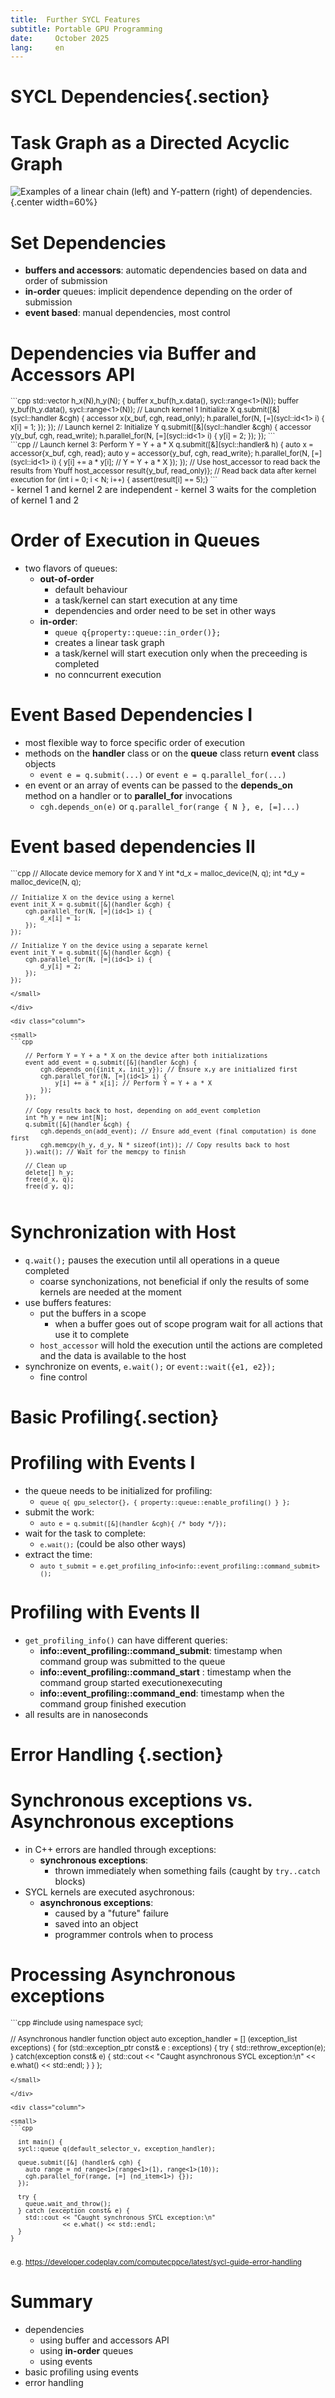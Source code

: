 ```yaml
---
title:  Further SYCL Features
subtitle: Portable GPU Programming 
date:     October 2025
lang:     en
---
```


# SYCL Dependencies{.section}

# Task Graph as a Directed Acyclic Graph

![Examples of a linear chain (left) and Y-pattern (right) of dependencies.](img/graphs.svg){.center width=60%}

# Set Dependencies

  - **buffers and accessors**: automatic dependencies based on data and order of submission
  - **in-order** queues: implicit dependence depending on the order of submission
  - **event based**: manual dependencies, most control



# Dependencies via Buffer and Accessors API

<div class="column">
<small>
```cpp
    std::vector<int> h_x(N),h_y(N);
    {
      buffer<int, 1> x_buf(h_x.data(), sycl::range<1>(N)); 
      buffer<int, 1> y_buf(h_y.data(), sycl::range<1>(N)); 
      // Launch kernel 1 Initialize X
      q.submit([&](sycl::handler &cgh) {
        accessor x(x_buf, cgh, read_only);
        h.parallel_for(N, [=](sycl::id<1> i) {
            x[i] = 1;
        });
      });
      // Launch kernel 2: Initialize Y
      q.submit([&](sycl::handler &cgh) {
        accessor y(y_buf, cgh, read_write);
        h.parallel_for(N, [=](sycl::id<1> i) {
            y[i] = 2; 
        });
      }); 
``` 
</small>

</div>

<div class="column">

<small>
```cpp      
      // Launch kernel 3: Perform Y = Y + a * X
      q.submit([&](sycl::handler& h) {
        auto x = accessor{x_buf, cgh, read};
        auto y = accessor{y_buf, cgh, read_write};
        h.parallel_for(N, [=](sycl::id<1> i) {
           y[i] += a * y[i]; // Y = Y + a * X
        });
      });
      // Use host_accessor to read back the results from Ybuff
      host_accessor result{y_buf, read_only)}; // Read back data after kernel execution
      for (int i = 0; i < N; i++) {
        assert(result[i] == 5);}
``` 
</small>

</div>
 - kernel 1 and kernel 2 are independent
 - kernel 3 waits for the completion of kernel 1 and 2 

# Order of Execution in Queues

 - two flavors of queues:
    - **out-of-order**
        - default behaviour
        - a task/kernel can start execution at any time
        - dependencies and order need to be set in other ways
    - **in-order**: 
        - `queue q{property::queue::in_order()};`
        - creates a linear task graph
        - a task/kernel  will start execution only when the preceeding is completed
        - no conncurrent execution

# Event Based Dependencies I
 - most flexible way to force specific order of execution
 - methods on the **handler** class or on the **queue** class return  **event** class objects
      - `event e = q.submit(...)` or `event e = q.parallel_for(...)` 
 - en event or an array of events can  be passed to the **depends_on** method on a handler or to **parallel_for** invocations
      - `cgh.depends_on(e)`  or `q.parallel_for(range { N }, e, [=]...)` 

# Event based dependencies II

<div class="column">
<small>
```cpp
      // Allocate device memory for X and Y
    int *d_x = malloc_device<int>(N, q);
    int *d_y = malloc_device<int>(N, q);

    // Initialize X on the device using a kernel
    event init_X = q.submit([&](handler &cgh) {
        cgh.parallel_for(N, [=](id<1> i) {
            d_x[i] = 1; 
        });
    });

    // Initialize Y on the device using a separate kernel
    event init_Y = q.submit([&](handler &cgh) {
        cgh.parallel_for(N, [=](id<1> i) {
            d_y[i] = 2; 
        });
    });
```
</small>

</div>

<div class="column">

<small>
```cpp

    // Perform Y = Y + a * X on the device after both initializations
    event add_event = q.submit([&](handler &cgh) {
        cgh.depends_on({init_x, init_y}); // Ensure x,y are initialized first
        cgh.parallel_for(N, [=](id<1> i) {
            y[i] += a * x[i]; // Perform Y = Y + a * X
        });
    });

    // Copy results back to host, depending on add_event completion
    int *h_y = new int[N];
    q.submit([&](handler &cgh) {
        cgh.depends_on(add_event); // Ensure add_event (final computation) is done first
        cgh.memcpy(h_y, d_y, N * sizeof(int)); // Copy results back to host
    }).wait(); // Wait for the memcpy to finish

    // Clean up
    delete[] h_y;
    free(d_x, q);
    free(d_y, q);
``` 
</small>

</div>

# Synchronization with Host

 - `q.wait();` pauses the execution until all operations in a queue completed
    - coarse synchonizations, not beneficial if only the results of some kernels are needed at the moment
 - use buffers features:
    - put the buffers in a scope
      - when a buffer goes out of scope program  wait for all actions that use it to complete
    - `host_accessor` will hold the execution until the actions are completed and the data is available to the host
 - synchronize on events,  `e.wait();` or `event::wait({e1, e2});`
    - fine control

# Basic Profiling{.section}

#  Profiling with Events I

 - the queue needs to be initialized for profiling:
    - <small>`queue q{ gpu_selector{}, { property::queue::enable_profiling() } };`</small>
 - submit the work:
    - <small>`auto e = q.submit([&](handler &cgh){ /* body */});`</small>
 - wait for the task to complete:
    - <small>`e.wait();`</small> (could be also other ways)
 - extract the time:
   - <small>`auto t_submit = e.get_profiling_info<info::event_profiling::command_submit>();`</small>

# Profiling with Events II

 - `get_profiling_info()`  can have different queries:
    - **info::event_profiling::command_submit**: timestamp when command group was submitted to the queue
    - **info::event_profiling::command_start** : timestamp when the command group started executionexecuting 
    - **info::event_profiling::command_end**: timestamp when the command group  finished execution
  - all results are in nanoseconds

# Error Handling {.section}

# Synchronous exceptions vs. Asynchronous exceptions

  - in C++ errors are handled through exceptions:
    - **synchronous exceptions**:
        - thrown immediately when something fails (caught by `try..catch` blocks)
  - SYCL kernels are executed asychronous:
    - **asynchronous exceptions**:
        - caused by a "future" failure 
        - saved into an object 
        - programmer controls when to process

# Processing Asynchronous exceptions

<div class="column">
<small>
```cpp
#include <sycl/sycl.hpp>
using namespace sycl;

// Asynchronous handler function object
auto exception_handler = [] (exception_list exceptions) {
    for (std::exception_ptr const& e : exceptions) {
      try {
        std::rethrow_exception(e);
      } catch(exception const& e) {
        std::cout << "Caught asynchronous SYCL exception:\n"
                  << e.what() << std::endl;
      }
    }
  };
```
</small>

</div>

<div class="column">

<small>
```cpp

  int main() {
  sycl::queue q(default_selector_v, exception_handler);

  queue.submit([&] (handler& cgh) {
    auto range = nd_range<1>(range<1>(1), range<1>(10));
    cgh.parallel_for(range, [=] (nd_item<1>) {});
  });

  try {
    queue.wait_and_throw();
  } catch (exception const& e) {
    std::cout << "Caught synchronous SYCL exception:\n"
              << e.what() << std::endl;
  }
}
``` 
</small>
</div>

<small>e.g. https://developer.codeplay.com/computecppce/latest/sycl-guide-error-handling</small> 


# Summary
- dependencies
    - using buffer and accessors API
    - using **in-order** queues
    - using events
- basic profiling using events
- error handling
